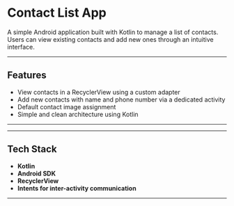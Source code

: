 
# Contact List App

A simple Android application built with Kotlin to manage a list of contacts. Users can view existing contacts and add new ones through an intuitive interface.

---

##  Features

- View contacts in a RecyclerView using a custom adapter  
- Add new contacts with name and phone number via a dedicated activity  
- Default contact image assignment  
- Simple and clean architecture using Kotlin  

---


---

## Tech Stack

- **Kotlin**
- **Android SDK**
- **RecyclerView**
- **Intents for inter-activity communication**

---





